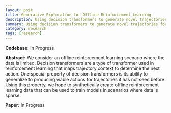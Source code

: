 ```yaml
---
layout: post
title: Generative Exploration for Offline Reinforcement Learning
description: Using decision transformers to generate novel trajectories for offline reinforcement learning data
summary: Using decision transformers to generate novel trajectories for offline reinforcement learning data
category: research
tags: [research]
---
```


<b>Codebase:</b> In Progress

<b>Abstract:</b> We consider an offline reinforcement learning scenario where the data is limited. Decision transformers are a type of transformer used in reinforcement learning that maps trajectory context to determine the next action. One special property of decision transformers is its ability to generalize to producing viable actions for trajectories it has not seen before. Using this property, we hope to synthetically create offline reinforcement learning data that can be used to train models in scenarios where data is sparse.

<b>Paper:</b> In Progress
